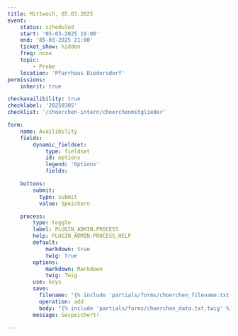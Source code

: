 ```yaml
---
title: Mittwoch, 05.03.2025
event:
    status: scheduled
    start: '05-03-2025 19:00'
    end: '05-03-2025 21:00'
    ticket_show: hidden
    freq: none
    topic:
        - Probe
    location: 'Pfarrhaus Diedersdorf'
permissions:
    inherit: true

checkavailibility: true
checklabel: '20250305'
checklist: '/choerchen-intern/choerchenmitglieder'

form:
    name: Availibility
    fields:
        dynamic_fieldset:
            type: fieldset
            id: options
            legend: 'Options'
            fields:

    buttons:
        submit:
          type: submit
          value: Speichern

    process:
        type: toggle
        label: PLUGIN_ADMIN.PROCESS
        help: PLUGIN_ADMIN.PROCESS_HELP
        default:
            markdown: true
            twig: true
        options:
            markdown: Markdown
            twig: Twig
        use: keys
        save:
          filename: "{% include 'partials/forms/choerchen_filename.txt.twig' %}"
          operation: add
          body: "{% include 'partials/forms/choerchen_data.txt.twig' %}"
        message: Gespeichert!

---
```


